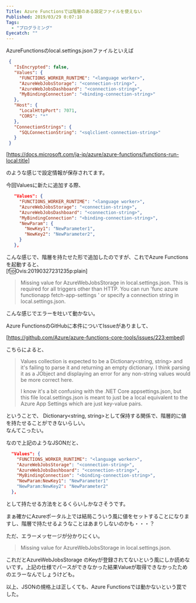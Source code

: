 ```yaml
---
Title: Azure Functionsでは階層のある設定ファイルを使えない
Published: 2019/03/29 0:07:18
Tags:
  - "プログラミング"
Eyecatch: ""
---
```

AzureFunctionsのlocal.settings.jsonファイルといえば
```json
 {  
   "IsEncrypted": false,  
   "Values": {  
     "FUNCTIONS_WORKER_RUNTIME": "<language worker>",  
     "AzureWebJobsStorage": "<connection-string>",  
     "AzureWebJobsDashboard": "<connection-string>",  
     "MyBindingConnection": "<binding-connection-string>"  
   },  
   "Host": {  
     "LocalHttpPort": 7071,  
     "CORS": "*"  
   },  
   "ConnectionStrings": {  
     "SQLConnectionString": "<sqlclient-connection-string>"  
   }  
 }  
```
[https://docs.microsoft.com/ja-jp/azure/azure-functions/functions-run-local:title]

のような感じで設定情報が保存されてます。  

<!-- more -->

今回Valuesに新たに追加する際、  
```json
   "Values": {  
     "FUNCTIONS_WORKER_RUNTIME": "<language worker>",  
     "AzureWebJobsStorage": "<connection-string>",  
     "AzureWebJobsDashboard": "<connection-string>",  
     "MyBindingConnection": "<binding-connection-string>",  
     "NewParam": {  
       "NewKey1": "NewParameter1",  
       "NewKey2": "NewParameter2",  
     }  
   },  
```
こんな感じで、階層を持たせた形で追加したのですが、これでAzure Functionsを起動すると、  
[f:id:Ovis:20190327231235p:plain]

>Missing value for AzureWebJobsStorage in local.settings.json. This is required for all triggers other than HTTP. You can run 'func azure functionapp fetch-app-settings <functionAppName>' or specify a connection string in local.settings.json.  

こんな感じでエラーを吐いて動かない。  

Azure FunctionsのGitHubに本件についてIssueがありまして、  

[https://github.com/Azure/azure-functions-core-tools/issues/223:embed]

こちらによると、
> Values collection is expected to be a Dictionary<string, string> and it's failing to parse it and returning an empty dictionary. I think parsing it as a JObject and displaying an error for any non-string values would be more correct here.
> 
> I know it's a bit confusing with the .NET Core appsettings.json, but this file local.settings.json is meant to just be a local equivalent to the Azure App Settings which are just key-value pairs.  

ということで、 Dictionary<string, string>として保持する関係で、階層的に値を持たせることができないらしい。  
なんてこったい。  

なので上記のようなJSONだと、  
```json
  "Values": {  
    "FUNCTIONS_WORKER_RUNTIME": "<language worker>",  
    "AzureWebJobsStorage": "<connection-string>",  
    "AzureWebJobsDashboard": "<connection-string>",  
    "MyBindingConnection": "<binding-connection-string>",  
    "NewParam:NewKey1": "NewParameter1"  
    "NewParam:NewKey2": "NewParameter2"  
  },  
```
として持たせる方法をとるくらいしかなさそうです。  

まぁ確かにAzureポータル上では結局こういう風に値をセットすることになりますし、階層で持たせるようなことはあまりしないのかも・・・？  

ただ、エラーメッセージが分かりにくい。
>Missing value for AzureWebJobsStorage in local.settings.json.    

これだとAzureWebJobsStorage のKeyが登録されてないという風にしか読めないです。上記の仕様でパースができなかった結果Valueが取得できなかったためのエラーなんでしょうけども。  

以上、JSONの規格上は正しくても、Azure Functionsでは動かないという罠でした。
